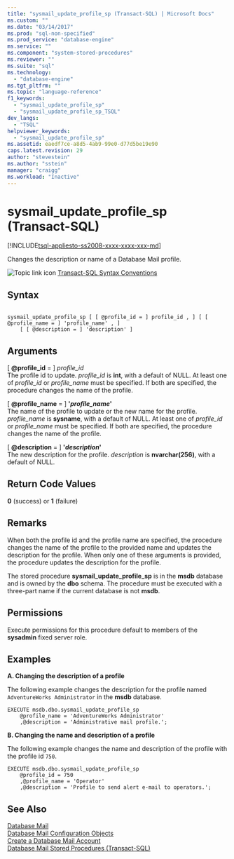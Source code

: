 ```yaml
---
title: "sysmail_update_profile_sp (Transact-SQL) | Microsoft Docs"
ms.custom: ""
ms.date: "03/14/2017"
ms.prod: "sql-non-specified"
ms.prod_service: "database-engine"
ms.service: ""
ms.component: "system-stored-procedures"
ms.reviewer: ""
ms.suite: "sql"
ms.technology: 
  - "database-engine"
ms.tgt_pltfrm: ""
ms.topic: "language-reference"
f1_keywords: 
  - "sysmail_update_profile_sp"
  - "sysmail_update_profile_sp_TSQL"
dev_langs: 
  - "TSQL"
helpviewer_keywords: 
  - "sysmail_update_profile_sp"
ms.assetid: eaedf7ce-a8d5-4ab9-99e0-d77d5be19e90
caps.latest.revision: 29
author: "stevestein"
ms.author: "sstein"
manager: "craigg"
ms.workload: "Inactive"
---
```

# sysmail_update_profile_sp (Transact-SQL)
[!INCLUDE[tsql-appliesto-ss2008-xxxx-xxxx-xxx-md](../../includes/tsql-appliesto-ss2008-xxxx-xxxx-xxx-md.md)]

  Changes the description or name of a Database Mail profile.  
  
 ![Topic link icon](../../database-engine/configure-windows/media/topic-link.gif "Topic link icon") [Transact-SQL Syntax Conventions](../../t-sql/language-elements/transact-sql-syntax-conventions-transact-sql.md)  
  
## Syntax  
  
```  
  
sysmail_update_profile_sp [ [ @profile_id = ] profile_id , ] [ [ @profile_name = ] 'profile_name' , ]  
    [ [ @description = ] 'description' ]  
```  
  
## Arguments  
 [ **@profile_id** = ] *profile_id*  
 The profile id to update. *profile_id* is **int**, with a default of NULL. At least one of *profile_id* or *profile_name* must be specified. If both are specified, the procedure changes the name of the profile.  
  
 [ **@profile_name** = ] **'***profile_name***'**  
 The name of the profile to update or the new name for the profile. *profile_name* is **sysname**, with a default of NULL. At least one of *profile_id* or *profile_name* must be specified. If both are specified, the procedure changes the name of the profile.  
  
 [ **@description** = ] **'***description***'**  
 The new description for the profile. *description* is **nvarchar(256)**, with a default of NULL.  
  
## Return Code Values  
 **0** (success) or **1** (failure)  
  
## Remarks  
 When both the profile id and the profile name are specified, the procedure changes the name of the profile to the provided name and updates the description for the profile. When only one of these arguments is provided, the procedure updates the description for the profile.  
  
 The stored procedure **sysmail_update_profile_sp** is in the **msdb** database and is owned by the **dbo** schema. The procedure must be executed with a three-part name if the current database is not **msdb**.  
  
## Permissions  
 Execute permissions for this procedure default to members of the **sysadmin** fixed server role.  
  
## Examples  
 **A. Changing the description of a profile**  
  
 The following example changes the description for the profile named `AdventureWorks Administrator` in the **msdb** database.  
  
```  
EXECUTE msdb.dbo.sysmail_update_profile_sp  
    @profile_name = 'AdventureWorks Administrator'  
    ,@description = 'Administrative mail profile.';  
```  
  
 **B. Changing the name and description of a profile**  
  
 The following example changes the name and description of the profile with the profile id `750`.  
  
```  
EXECUTE msdb.dbo.sysmail_update_profile_sp  
    @profile_id = 750  
    ,@profile_name = 'Operator'  
    ,@description = 'Profile to send alert e-mail to operators.';  
```  
  
## See Also  
 [Database Mail](../../relational-databases/database-mail/database-mail.md)   
 [Database Mail Configuration Objects](../../relational-databases/database-mail/database-mail-configuration-objects.md)   
 [Create a Database Mail Account](../../relational-databases/database-mail/create-a-database-mail-account.md)   
 [Database Mail Stored Procedures &#40;Transact-SQL&#41;](../../relational-databases/system-stored-procedures/database-mail-stored-procedures-transact-sql.md)  
  
  

